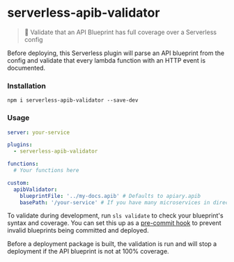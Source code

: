 # serverless-apib-validator

> 📘 Validate that an API Blueprint has full coverage over a Serverless config

Before deploying, this Serverless plugin will parse an API blueprint from the config and validate that every lambda function with an HTTP event is documented.

### Installation

```
npm i serverless-apib-validator --save-dev
```

### Usage

```yml
server: your-service

plugins:
  - serverless-apib-validator

functions:
  # Your functions here

custom:
  apibValidator:
    blueprintFile: '../my-docs.apib' # Defaults to apiary.apib
    basePath: '/your-service' # If you have many microservices in directories, you can define a prefix such as /your-service
```

To validate during development, run `sls validate` to check your blueprint's syntax and coverage. You can set this up as a [pre-commit hook](https://github.com/typicode/husky) to prevent invalid blueprints being committed and deployed.

Before a deployment package is built, the validation is run and will stop a deployment if the API blueprint is not at 100% coverage.
